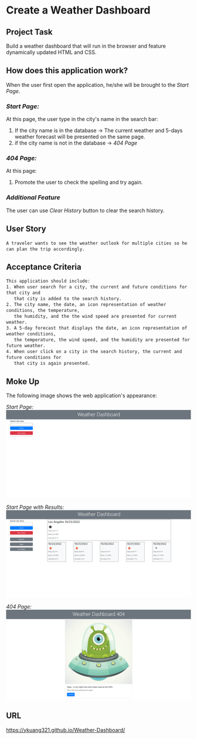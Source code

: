 # Create a Weather Dashboard

## Project Task
Build a weather dashboard that will run in the browser and feature dynamically updated HTML and CSS.


## How does this application work?
When the user first open the application, he/she will be brought to the *Start Page*.


### *Start Page:*
At this page, the user type in the city's name in the search bar:
1. If the city name is in the database -> The current weather and 5-days weather 
   forecast will be presented on the same page.
2. if the city name is not in the database -> *404 Page*


### *404 Page:*
At this page:
1. Promote the user to check the spelling and try again.


### *Additional Feature*
The user can use *Clear History* button to clear the search history.


## User Story

```
A traveler wants to see the weather outlook for multiple cities so he can plan the trip accordingly.
```

## Acceptance Criteria

```
This application should include:
1. When user search for a city, the current and future conditions for that city and 
   that city is added to the search history.
2. The city name, the date, an icon representation of weather conditions, the temperature, 
   the humidity, and the the wind speed are presented for current weather. 
3. A 5-day forecast that displays the date, an icon representation of weather conditions, 
   the temperature, the wind speed, and the humidity are presented for future weather.
4. When user click on a city in the search history, the current and future conditions for
   that city is again presented.
```

## Moke Up

The following image shows the web application's appearance:

*Start Page:*
![Start Page.](./assets/images/Start_Page.png)

*Start Page with Results:*
![Start Page with Results.](./assets/images/Result_Page.png)

*404 Page:*
![404 Page.](./assets/images/404_Page.png)

## URL
https://ykuang321.github.io/Weather-Dashboard/